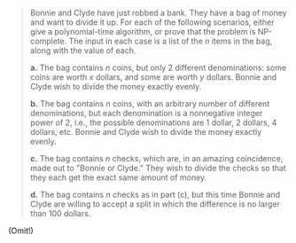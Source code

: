 > Bonnie and Clyde have just robbed a bank. They have a bag of money and want to divide it up. For each of the following scenarios, either give a polynomial-time algorithm, or prove that the problem is $\text{NP-complete}$. The input in each case is a list of the $n$ items in the bag, along with the value of each.
>
> **a.** The bag contains $n$ coins, but only $2$ different denominations: some coins are worth $x$ dollars, and some are worth $y$ dollars. Bonnie and Clyde wish to divide the money exactly evenly.
>
> **b.** The bag contains $n$ coins, with an arbitrary number of different denominations, but each denomination is a nonnegative integer power of $2$, i.e., the possible denominations are $1$ dollar, $2$ dollars, $4$ dollars, etc. Bonnie and Clyde wish to divide the money exactly evenly.
>
> **c.** The bag contains $n$ checks, which are, in an amazing coincidence, made out to "Bonnie or Clyde." They wish to divide the checks so that they each get the exact same amount of money.
>
> **d.** The bag contains $n$ checks as in part (c), but this time Bonnie and Clyde are willing to accept a split in which the difference is no larger than $100$ dollars.

(Omit!)
